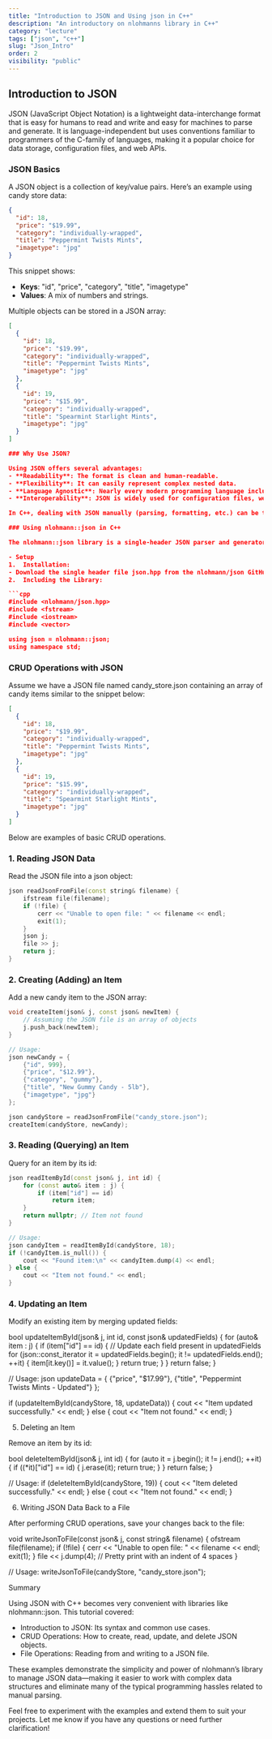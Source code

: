```yaml
---
title: "Introduction to JSON and Using json in C++"
description: "An introductory on nlohmanns library in C++"
category: "lecture"
tags: ["json", "c++"]
slug: "Json_Intro"
order: 2
visibility: "public"
---
```


## Introduction to JSON

JSON (JavaScript Object Notation) is a lightweight data-interchange format that is easy for humans to read and write and easy for machines to parse and generate. It is language-independent but uses conventions familiar to programmers of the C-family of languages, making it a popular choice for data storage, configuration files, and web APIs.

### JSON Basics

A JSON object is a collection of key/value pairs. Here’s an example using candy store data:

```json
{
  "id": 18,
  "price": "$19.99",
  "category": "individually-wrapped",
  "title": "Peppermint Twists Mints",
  "imagetype": "jpg"
}
```

This snippet shows:

- **Keys**: "id", "price", "category", "title", "imagetype"
- **Values**: A mix of numbers and strings.

Multiple objects can be stored in a JSON array:

````json
[
  {
    "id": 18,
    "price": "$19.99",
    "category": "individually-wrapped",
    "title": "Peppermint Twists Mints",
    "imagetype": "jpg"
  },
  {
    "id": 19,
    "price": "$15.99",
    "category": "individually-wrapped",
    "title": "Spearmint Starlight Mints",
    "imagetype": "jpg"
  }
]

### Why Use JSON?

Using JSON offers several advantages:
- **Readability**: The format is clean and human-readable.
- **Flexibility**: It can easily represent complex nested data.
- **Language Agnostic**: Nearly every modern programming language includes libraries for working with JSON.
- **Interoperability**: JSON is widely used for configuration files, web services, and data interchange.

In C++, dealing with JSON manually (parsing, formatting, etc.) can be tedious. That’s where libraries like nlohmann::json shine by providing a simple, intuitive interface to work with JSON.

### Using nlohmann::json in C++

The nlohmann::json library is a single-header JSON parser and generator for C++ that makes it very easy to work with JSON data. Let’s see how to use it in a few common scenarios, including basic CRUD operations, using our candy store example.

- Setup
1.	Installation:
- Download the single header file json.hpp from the nlohmann/json GitHub repository and include it in your project.
2.	Including the Library:

```cpp
#include <nlohmann/json.hpp>
#include <fstream>
#include <iostream>
#include <vector>

using json = nlohmann::json;
using namespace std;
````

### CRUD Operations with JSON

Assume we have a JSON file named candy_store.json containing an array of candy items similar to the snippet below:

```json
[
  {
    "id": 18,
    "price": "$19.99",
    "category": "individually-wrapped",
    "title": "Peppermint Twists Mints",
    "imagetype": "jpg"
  },
  {
    "id": 19,
    "price": "$15.99",
    "category": "individually-wrapped",
    "title": "Spearmint Starlight Mints",
    "imagetype": "jpg"
  }
]
```

Below are examples of basic CRUD operations.

### 1. Reading JSON Data

Read the JSON file into a json object:

```cpp
json readJsonFromFile(const string& filename) {
    ifstream file(filename);
    if (!file) {
        cerr << "Unable to open file: " << filename << endl;
        exit(1);
    }
    json j;
    file >> j;
    return j;
}
```

### 2. Creating (Adding) an Item

Add a new candy item to the JSON array:

```cpp
void createItem(json& j, const json& newItem) {
    // Assuming the JSON file is an array of objects
    j.push_back(newItem);
}

// Usage:
json newCandy = {
    {"id", 999},
    {"price", "$12.99"},
    {"category", "gummy"},
    {"title", "New Gummy Candy - 5lb"},
    {"imagetype", "jpg"}
};

json candyStore = readJsonFromFile("candy_store.json");
createItem(candyStore, newCandy);
```

### 3. Reading (Querying) an Item

Query for an item by its id:

```cpp
json readItemById(const json& j, int id) {
    for (const auto& item : j) {
        if (item["id"] == id)
            return item;
    }
    return nullptr; // Item not found
}

// Usage:
json candyItem = readItemById(candyStore, 18);
if (!candyItem.is_null()) {
    cout << "Found item:\n" << candyItem.dump(4) << endl;
} else {
    cout << "Item not found." << endl;
}
```

### 4. Updating an Item

Modify an existing item by merging updated fields:

bool updateItemById(json& j, int id, const json& updatedFields) {
for (auto& item : j) {
if (item["id"] == id) {
// Update each field present in updatedFields
for (json::const_iterator it = updatedFields.begin(); it != updatedFields.end(); ++it) {
item[it.key()] = it.value();
}
return true;
}
}
return false;
}

// Usage:
json updateData = {
{"price", "$17.99"},
{"title", "Peppermint Twists Mints - Updated"}
};

if (updateItemById(candyStore, 18, updateData)) {
cout << "Item updated successfully." << endl;
} else {
cout << "Item not found." << endl;
}

5. Deleting an Item

Remove an item by its id:

bool deleteItemById(json& j, int id) {
for (auto it = j.begin(); it != j.end(); ++it) {
if ((\*it)["id"] == id) {
j.erase(it);
return true;
}
}
return false;
}

// Usage:
if (deleteItemById(candyStore, 19)) {
cout << "Item deleted successfully." << endl;
} else {
cout << "Item not found." << endl;
}

6. Writing JSON Data Back to a File

After performing CRUD operations, save your changes back to the file:

void writeJsonToFile(const json& j, const string& filename) {
ofstream file(filename);
if (!file) {
cerr << "Unable to open file: " << filename << endl;
exit(1);
}
file << j.dump(4); // Pretty print with an indent of 4 spaces
}

// Usage:
writeJsonToFile(candyStore, "candy_store.json");

Summary

Using JSON with C++ becomes very convenient with libraries like nlohmann::json. This tutorial covered:

- Introduction to JSON: Its syntax and common use cases.
- CRUD Operations: How to create, read, update, and delete JSON objects.
- File Operations: Reading from and writing to a JSON file.

These examples demonstrate the simplicity and power of nlohmann’s library to manage JSON data—making it easier to work with complex data structures and eliminate many of the typical programming hassles related to manual parsing.

Feel free to experiment with the examples and extend them to suit your projects. Let me know if you have any questions or need further clarification!
